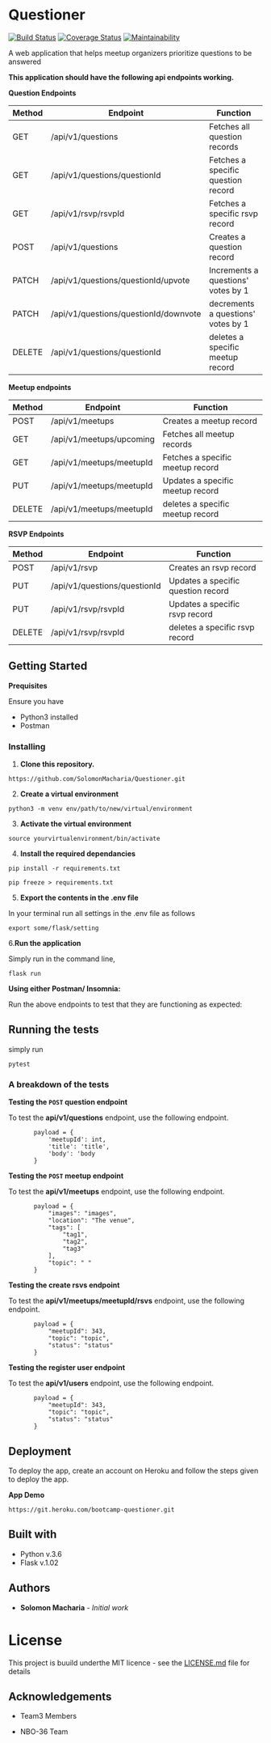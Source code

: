 # Questioner
[![Build Status](https://travis-ci.org/SolomonMacharia/Questioner.svg?branch=develop)](https://travis-ci.org/SolomonMacharia/Questioner)
[![Coverage Status](https://coveralls.io/repos/github/SolomonMacharia/Questioner/badge.svg?branch=develop)](https://coveralls.io/github/SolomonMacharia/Questioner?branch=develop)
[![Maintainability](https://api.codeclimate.com/v1/badges/94b805eb2e465876b00f/maintainability)](https://codeclimate.com/github/SolomonMacharia/Questioner/maintainability)

A web application that helps meetup organizers prioritize questions to be answered

**This application should have the following api endpoints working.**

**Question Endpoints**

| Method | Endpoint | Function |
| ------ | ------ |------ |
| GET | /api/v1/questions | Fetches all question records
| GET | /api/v1/questions/questionId | Fetches a specific question record
| GET | /api/v1/rsvp/rsvpId | Fetches a specific rsvp record
| POST | /api/v1/questions | Creates a question record
| PATCH | /api/v1/questions/questionId/upvote | Increments a questions' votes by 1
| PATCH | /api/v1/questions/questionId/downvote | decrements a questions' votes by 1
| DELETE | /api/v1/questions/questionId | deletes a specific meetup record

**Meetup endpoints**

| Method | Endpoint | Function |
| ------ | ------ |------ |
| POST | /api/v1/meetups | Creates a meetup record
| GET | /api/v1/meetups/upcoming | Fetches all meetup records
| GET | /api/v1/meetups/meetupId | Fetches a specific meetup record
| PUT | /api/v1/meetups/meetupId | Updates a specific meetup record
| DELETE | /api/v1/meetups/meetupId | deletes a specific meetup record

**RSVP Endpoints**

| Method | Endpoint | Function |
| ------ | ------ |------ |
| POST | /api/v1/rsvp | Creates an rsvp record
| PUT | /api/v1/questions/questionId | Updates a specific question record
| PUT | /api/v1/rsvp/rsvpId | Updates a specific rsvp record
| DELETE | /api/v1/rsvp/rsvpId | deletes a specific rsvp record

## Getting Started

**Prequisites**

Ensure you have

* Python3 installed
* Postman

### Installing 

1. **Clone this repository.**
```
https://github.com/SolomonMacharia/Questioner.git
```
2. **Create a virtual environment**
```
python3 -m venv env/path/to/new/virtual/environment
```
3. **Activate the virtual environment**
```
source yourvirtualenvironment/bin/activate
```
4. **Install the required dependancies**
```
pip install -r requirements.txt
```
```
pip freeze > requirements.txt
```
5. **Export the contents in the .env file**

In your terminal run all settings in the .env file as follows
```
export some/flask/setting
```
6.**Run the application**

Simply run in the command line,
```
flask run
```
**Using either Postman/ Insomnia:**

Run the above endpoints to test that they are functioning as expected:

## Running the tests

simply run

`pytest`

### A breakdown of the tests

**Testing the `POST` question endpoint**

To test the **api/v1/questions** endpoint, use the following endpoint.

 ```
        payload = {
            'meetupId': int,
            'title': 'title',
            'body': 'body
        }
```

**Testing the `POST` meetup endpoint**

To test the **api/v1/meetups** endpoint, use the following endpoint.

 ```
        payload = {
            "images": "images",
            "location": "The venue",
            "tags": [
                "tag1",
                "tag2",
                "tag3"
            ],
            "topic": " "
        }
```

**Testing the create rsvs  endpoint**

To test the **api/v1/meetups/meetupId/rsvs** endpoint, use the following endpoint.

 ```
        payload = {
            "meetupId": 343,
            "topic": "topic",
            "status": "status"
        }
```

**Testing the register user endpoint**

To test the **api/v1/users** endpoint, use the following endpoint.

 ```
        payload = {
            "meetupId": 343,
            "topic": "topic",
            "status": "status"
        }
```

## Deployment

To deploy the app, create an account on Heroku and follow the steps given to deploy the app.

**App Demo**
```
https://git.heroku.com/bootcamp-questioner.git
```

## Built with
 * Python v.3.6
 * Flask v.1.02

## Authors

* **Solomon Macharia** - *Initial work*

# License

This project is buuild underthe MIT licence - see the [LICENSE.md](LICENSE.md) file for details

## Acknowledgements

* Team3 Members

* NBO-36 Team 
